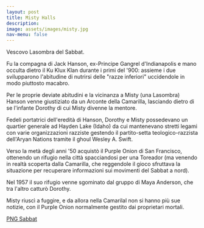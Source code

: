 ```yaml
---
layout: post
title: Misty Halls
description:
image: assets/images/misty.jpg
nav-menu: false
---
```


Vescovo Lasombra del Sabbat.

Fu la compagna di Jack Hanson, ex-Principe Gangrel d'Indianapolis e mano occulta dietro il Ku Klux Klan durante i primi del '900: assieme i due svilupparono l'abitudine di nutrirsi delle "razze inferiori" uccidendole in modo piuttosto macabro.

Per le proprie deviate abitudini e la vicinanza a Misty (una Lasombra) Hanson venne giustiziato da un Arconte della Camarilla, lasciando dietro di se l'infante Dorothy di cui Misty divenne la mentore.

Fedeli portatrici dell'eredità di Hanson, Dorothy e Misty possedevano un quartier generale ad Hayden Lake (Idaho) da cui mantenevano stretti legami con varie organizzazioni razziste gestendo il partito-setta teologico-razzista dell'Aryan Nations tramite il ghoul Wesley A. Swift.

Verso la metà degli anni '50 acquistò il Purple Onion di San Francisco, ottenendo un rifugio nella città spacciandosi per una Toreador (ma venendo in realtà scoperta dalla Camarilla, che reggendole il gioco sfruttava la situazione per recuperare informazioni sui movimenti del Sabbat a nord).

Nel 1957 il suo rifugio venne sgominato dal gruppo di Maya Anderson, che tra l'altro catturò Dorothy.

Misty riuscì a fuggire, e da allora nella Camarilal non si hanno più sue notizie, con il Purple Onion normalmente gestito dai proprietari mortali.


<a href="http://xabacadabra.com/cursed-legacy/png-sabbat.html" class="button back">PNG Sabbat</a>
